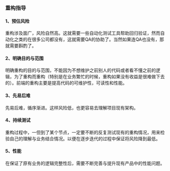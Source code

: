 ### 重构指导
#### 1、预估风险
重构涉及面广，风险自然高。这就需要一些自动化测试工具帮助回归验证，然而自动化之类的在很多公司都没有，这就需要QA的协助了。当然如果连QA也没有，那就需要斟酌了。

#### 2、明确目的与范围
明确重构的目的与范围，不能因为不想维护之前别人的代码或者看不懂之前的逻辑，为了重构而重构（特别是在业务繁忙的时候，重构如果没有收益是很难做下去的）。前端的重构主要是提高代码的可维护性，可读性和性能。

#### 3、先易后难
先易后难，循序渐进。这样风险低，也更容易去理解项目现有架构。

#### 4、持续测试
重构过程中，一但到了某个节点，一定要不断的反复测试现有的重构情况，用来检验自己的理解与业务结合情况。以便在逐步迭代的过程中保证将风险降到最低。

#### 5、性能
在保证了原有业务的逻辑完整性后，需要不断完善与提升现有产品中的性能问题。

